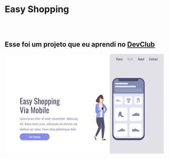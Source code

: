 <h1>Easy Shopping</h1>
<br>
<br>
<h2>Esse foi um projeto que eu aprendi no <a href="https://rodolfomori.com.br/devclub">DevClub</a></h2>

<img src="https://github.com/rodolfomori22/easy-shopping/blob/master/assets/desktop.jpg?raw=true" />

